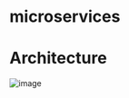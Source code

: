 # microservices
# Architecture
![image](https://user-images.githubusercontent.com/55704049/141669059-71409019-7ed3-481b-86ce-b3c84f666bb0.png)
